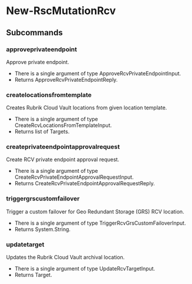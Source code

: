 # New-RscMutationRcv
## Subcommands
### approveprivateendpoint
Approve private endpoint.

- There is a single argument of type ApproveRcvPrivateEndpointInput.
- Returns ApproveRcvPrivateEndpointReply.
### createlocationsfromtemplate
Creates Rubrik Cloud Vault locations from given location template.

- There is a single argument of type CreateRcvLocationsFromTemplateInput.
- Returns list of Targets.
### createprivateendpointapprovalrequest
Create RCV private endpoint approval request.

- There is a single argument of type CreateRcvPrivateEndpointApprovalRequestInput.
- Returns CreateRcvPrivateEndpointApprovalRequestReply.
### triggergrscustomfailover
Trigger a custom failover for Geo Redundant Storage (GRS) RCV location.

- There is a single argument of type TriggerRcvGrsCustomFailoverInput.
- Returns System.String.
### updatetarget
Updates the Rubrik Cloud Vault archival location.

- There is a single argument of type UpdateRcvTargetInput.
- Returns Target.
